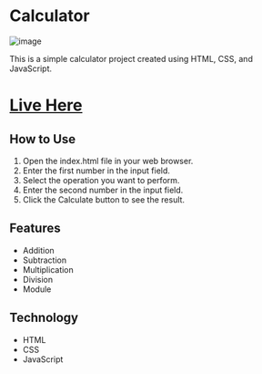# Calculator

![image](https://github.com/08prerna/Calculator/assets/132763290/82a723af-40cc-4bc0-bcb9-280ca814065d)


This is a simple calculator project created using HTML, CSS, and JavaScript.

<h1><a href="https://08prerna.github.io/Calculator/">Live Here</a></h1>

## How to Use

1. Open the index.html file in your web browser.
2. Enter the first number in the input field.
3. Select the operation you want to perform.
4. Enter the second number in the input field.
5. Click the Calculate button to see the result.

## Features

- Addition
- Subtraction
- Multiplication
- Division
- Module

## Technology

* HTML
* CSS
* JavaScript 

